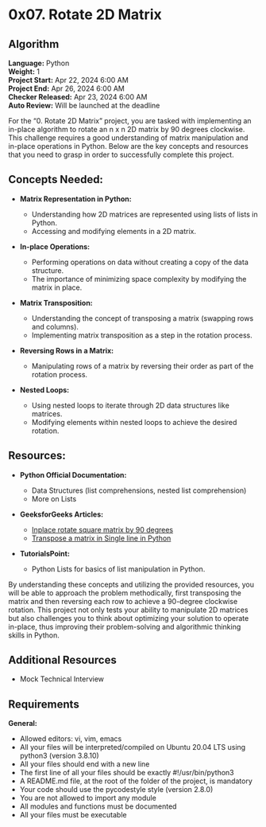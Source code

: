 # 0x07. Rotate 2D Matrix

## Algorithm

**Language:** Python  
**Weight:** 1  
**Project Start:** Apr 22, 2024 6:00 AM  
**Project End:** Apr 26, 2024 6:00 AM  
**Checker Released:** Apr 23, 2024 6:00 AM  
**Auto Review:** Will be launched at the deadline  

For the “0. Rotate 2D Matrix” project, you are tasked with implementing an in-place algorithm to rotate an n x n 2D matrix by 90 degrees clockwise. This challenge requires a good understanding of matrix manipulation and in-place operations in Python. Below are the key concepts and resources that you need to grasp in order to successfully complete this project.

## Concepts Needed:

- **Matrix Representation in Python:**
  - Understanding how 2D matrices are represented using lists of lists in Python.
  - Accessing and modifying elements in a 2D matrix.

- **In-place Operations:**
  - Performing operations on data without creating a copy of the data structure.
  - The importance of minimizing space complexity by modifying the matrix in place.

- **Matrix Transposition:**
  - Understanding the concept of transposing a matrix (swapping rows and columns).
  - Implementing matrix transposition as a step in the rotation process.

- **Reversing Rows in a Matrix:**
  - Manipulating rows of a matrix by reversing their order as part of the rotation process.

- **Nested Loops:**
  - Using nested loops to iterate through 2D data structures like matrices.
  - Modifying elements within nested loops to achieve the desired rotation.

## Resources:

- **Python Official Documentation:**
  - Data Structures (list comprehensions, nested list comprehension)
  - More on Lists

- **GeeksforGeeks Articles:**
  - [Inplace rotate square matrix by 90 degrees](https://www.geeksforgeeks.org/inplace-rotate-square-matrix-by-90-degrees/)
  - [Transpose a matrix in Single line in Python](https://www.geeksforgeeks.org/transpose-matrix-single-line-python/)

- **TutorialsPoint:**
  - Python Lists for basics of list manipulation in Python.

By understanding these concepts and utilizing the provided resources, you will be able to approach the problem methodically, first transposing the matrix and then reversing each row to achieve a 90-degree clockwise rotation. This project not only tests your ability to manipulate 2D matrices but also challenges you to think about optimizing your solution to operate in-place, thus improving their problem-solving and algorithmic thinking skills in Python.

## Additional Resources

- Mock Technical Interview

## Requirements

**General:**
- Allowed editors: vi, vim, emacs
- All your files will be interpreted/compiled on Ubuntu 20.04 LTS using python3 (version 3.8.10)
- All your files should end with a new line
- The first line of all your files should be exactly #!/usr/bin/python3
- A README.md file, at the root of the folder of the project, is mandatory
- Your code should use the pycodestyle style (version 2.8.0)
- You are not allowed to import any module
- All modules and functions must be documented
- All your files must be executable

